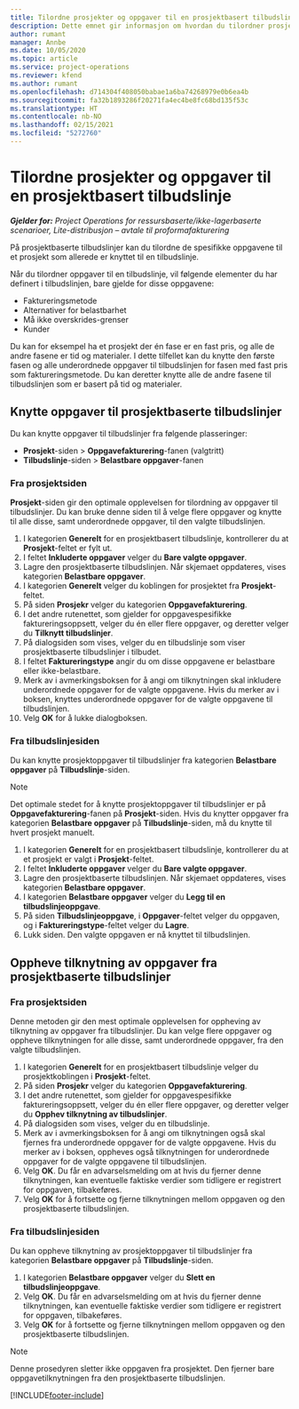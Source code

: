 ```yaml
---
title: Tilordne prosjekter og oppgaver til en prosjektbasert tilbudslinje
description: Dette emnet gir informasjon om hvordan du tilordner prosjekter og oppgaver til en prosjektbasert oppgavelinje.
author: rumant
manager: Annbe
ms.date: 10/05/2020
ms.topic: article
ms.service: project-operations
ms.reviewer: kfend
ms.author: rumant
ms.openlocfilehash: d714304f408050babae1a6ba74268979e0b6ea4b
ms.sourcegitcommit: fa32b1893286f20271fa4ec4be8fc68bd135f53c
ms.translationtype: HT
ms.contentlocale: nb-NO
ms.lasthandoff: 02/15/2021
ms.locfileid: "5272760"
---
```

# <a name="map-projects-and-tasks-to-a-project-based-quote-line"></a>Tilordne prosjekter og oppgaver til en prosjektbasert tilbudslinje

_**Gjelder for:** Project Operations for ressursbaserte/ikke-lagerbaserte scenarioer, Lite-distribusjon – avtale til proformafakturering_

På prosjektbaserte tilbudslinjer kan du tilordne de spesifikke oppgavene til et prosjekt som allerede er knyttet til en tilbudslinje.

Når du tilordner oppgaver til en tilbudslinje, vil følgende elementer du har definert i tilbudslinjen, bare gjelde for disse oppgavene:

- Faktureringsmetode
- Alternativer for belastbarhet
- Må ikke overskrides-grenser
- Kunder

Du kan for eksempel ha et prosjekt der én fase er en fast pris, og alle de andre fasene er tid og materialer. I dette tilfellet kan du knytte den første fasen og alle underordnede oppgaver til tilbudslinjen for fasen med fast pris som faktureringsmetode. Du kan deretter knytte alle de andre fasene til tilbudslinjen som er basert på tid og materialer.

## <a name="associate-tasks-to-project-based-quote-lines"></a>Knytte oppgaver til prosjektbaserte tilbudslinjer

Du kan knytte oppgaver til tilbudslinjer fra følgende plasseringer:

- **Prosjekt**-siden > **Oppgavefakturering**-fanen (valgtritt)
- **Tilbudslinje**-siden > **Belastbare oppgaver**-fanen 

### <a name="from-the-project-page"></a>Fra prosjektsiden

**Prosjekt**-siden gir den optimale opplevelsen for tilordning av oppgaver til tilbudslinjer. Du kan bruke denne siden til å velge flere oppgaver og knytte til alle disse, samt underordnede oppgaver, til den valgte tilbudslinjen.

1. I kategorien **Generelt** for en prosjektbasert tilbudslinje, kontrollerer du at **Prosjekt**-feltet er fylt ut.
2. I feltet **Inkluderte oppgaver** velger du **Bare valgte oppgaver**.
3. Lagre den prosjektbaserte tilbudslinjen. Når skjemaet oppdateres, vises kategorien **Belastbare oppgaver**.
4. I kategorien **Generelt** velger du koblingen for prosjektet fra **Prosjekt**-feltet.
5. På siden **Prosjekr** velger du kategorien **Oppgavefakturering**.
6. I det andre rutenettet, som gjelder for oppgavespesifikke faktureringsoppsett, velger du én eller flere oppgaver, og deretter velger du **Tilknytt tilbudslinjer**.
7. På dialogsiden som vises, velger du en tilbudslinje som viser prosjektbaserte tilbudslinjer i tilbudet.
8. I feltet **Faktureringstype** angir du om disse oppgavene er belastbare eller ikke-belastbare.
9. Merk av i avmerkingsboksen for å angi om tilknytningen skal inkludere underordnede oppgaver for de valgte oppgavene. Hvis du merker av i boksen, knyttes underordnede oppgaver for de valgte oppgavene til tilbudslinjen.
10. Velg **OK** for å lukke dialogboksen.

### <a name="from-the-quote-line-page"></a>Fra tilbudslinjesiden

Du kan knytte prosjektoppgaver til tilbudslinjer fra kategorien **Belastbare oppgaver** på **Tilbudslinje**-siden.

>[!NOTE]
>Det optimale stedet for å knytte prosjektoppgaver til tilbudslinjer er på **Oppgavefakturering**-fanen på **Prosjekt**-siden. Hvis du knytter oppgaver fra kategorien **Belastbare oppgaver** på **Tilbudslinje**-siden, må du knytte til hvert prosjekt manuelt.

1. I kategorien **Generelt** for en prosjektbasert tilbudslinje, kontrollerer du at et prosjekt er valgt i **Prosjekt**-feltet.
2. I feltet **Inkluderte oppgaver** velger du **Bare valgte oppgaver**.
3. Lagre den prosjektbaserte tilbudslinjen. Når skjemaet oppdateres, vises kategorien **Belastbare oppgaver**.
4. I kategorien **Belastbare oppgaver** velger du **Legg til en tilbudslinjeoppgave**.
5. På siden **Tilbudslinjeoppgave**, i **Oppgaver**-feltet velger du oppgaven, og i **Faktureringstype**-feltet velger du **Lagre**. 
6. Lukk siden. Den valgte oppgaven er nå knyttet til tilbudslinjen.

## <a name="disassociate-tasks-from-projectbased-quote-lines"></a>Oppheve tilknytning av oppgaver fra prosjektbaserte tilbudslinjer

### <a name="from-the-project-page"></a>Fra prosjektsiden

Denne metoden gir den mest optimale opplevelsen for oppheving av tilknytning av oppgaver fra tilbudslinjer. Du kan velge flere oppgaver og oppheve tilknytningen for alle disse, samt underordnede oppgaver, fra den valgte tilbudslinjen.

1. I kategorien **Generelt** for en prosjektbasert tilbudslinje velger du prosjektkoblingen i **Prosjekt**-feltet.
2. På siden **Prosjekr** velger du kategorien **Oppgavefakturering**.
3. I det andre rutenettet, som gjelder for oppgavespesifikke faktureringsoppsett, velger du én eller flere oppgaver, og deretter velger du **Opphev tilknytning av tilbudslinjer**.
4. På dialogsiden som vises, velger du en tilbudslinje.
5. Merk av i avmerkingsboksen for å angi om tilknytningen også skal fjernes fra underordnede oppgaver for de valgte oppgavene. Hvis du merker av i boksen, oppheves også tilknytningen for underordnede oppgaver for de valgte oppgavene til tilbudslinjen.
6. Velg **OK**. Du får en advarselsmelding om at hvis du fjerner denne tilknytningen, kan eventuelle faktiske verdier som tidligere er registrert for oppgaven, tilbakeføres. 
7. Velg **OK** for å fortsette og fjerne tilknytningen mellom oppgaven og den prosjektbaserte tilbudslinjen.

### <a name="from-the-quote-line-page"></a>Fra tilbudslinjesiden

Du kan oppheve tilknytning av prosjektoppgaver til tilbudslinjer fra kategorien **Belastbare oppgaver** på **Tilbudslinje**-siden.

1. I kategorien **Belastbare oppgaver** velger du **Slett en tilbudslinjeoppgave**.
2. Velg **OK**. Du får en advarselsmelding om at hvis du fjerner denne tilknytningen, kan eventuelle faktiske verdier som tidligere er registrert for oppgaven, tilbakeføres. 
3. Velg **OK** for å fortsette og fjerne tilknytningen mellom oppgaven og den prosjektbaserte tilbudslinjen.

>[!NOTE]
> Denne prosedyren sletter ikke oppgaven fra prosjektet. Den fjerner bare oppgavetilknytningen fra den prosjektbaserte tilbudslinjen.


[!INCLUDE[footer-include](../../includes/footer-banner.md)]